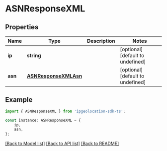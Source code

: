 # ASNResponseXML


## Properties

Name | Type | Description | Notes
------------ | ------------- | ------------- | -------------
**ip** | **string** |  | [optional] [default to undefined]
**asn** | [**ASNResponseXMLAsn**](ASNResponseXMLAsn.md) |  | [optional] [default to undefined]

## Example

```typescript
import { ASNResponseXML } from 'ipgeolocation-sdk-ts';

const instance: ASNResponseXML = {
    ip,
    asn,
};
```

[[Back to Model list]](../README.md#documentation-for-models) [[Back to API list]](../README.md#documentation-for-api-endpoints) [[Back to README]](../README.md)

